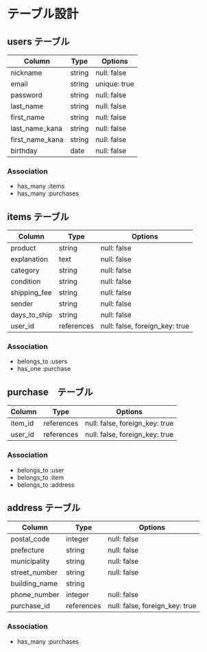# テーブル設計

## users テーブル
| Column          | Type   | Options      |
| --------------- | ------ | ------------ |
| nickname        | string | null: false  |
| email           | string | unique: true |
| password        | string | null: false  |
| last_name       | string | null: false  |
| first_name      | string | null: false  |
| last_name_kana  | string | null: false  |
| first_name_kana | string | null: false  |
| birthday        | date   | null: false  |

### Association

- has_many :items
- has_many :purchases



## items テーブル
| Column       | Type       | Options                        |
| ------------ | ---------- | ------------------------------ |
| product      | string     | null: false                    |
| explanation  | text       | null: false                    |
| category     | string     | null: false                    |
| condition    | string     | null: false                    |
| shipping_fee | string     | null: false                    |
| sender       | string     | null: false                    |
| days_to_ship | string     | null: false                    |
| user_id      | references | null: false, foreign_key: true |

### Association

- belongs_to :users
- has_one :purchase



## purchase　テーブル

| Column      | Type       | Options                        |
| ----------- | ---------- | ------------------------------ |
| item_id     | references | null: false, foreign_key: true |
| user_id     | references | null: false, foreign_key: true |

### Association

- belongs_to :user
- belongs_to :item
- belongs_to :address



## address テーブル

| Column          | Type       | Options                        |
| --------------- | ---------- | ------------------------------ |
| postal_code     | integer    | null: false                    |
| prefecture      | string     | null: false                    |
| municipality    | string     | null: false                    |
| street_number   | string     | null: false                    |
| building_name   | string     |                                |
| phone_number    | integer    | null: false                    |
| purchase_id     | references | null: false, foreign_key: true |

### Association

- has_many :purchases
